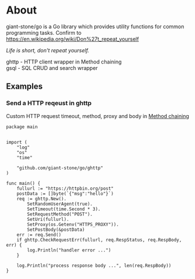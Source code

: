 # About

giant-stone/go is a Go library which provides utility functions for common programming tasks.
Confirm to https://en.wikipedia.org/wiki/Don%27t_repeat_yourself

*Life is short, don't repeat yourself.*



ghttp - HTTP client wrapper in Method chaining   
gsql - SQL CRUD and search wrapper


## Examples

### Send a HTTP reqeust in ghttp 

Custom HTTP request timeout, method, proxy and body in [Method chaining](https://en.wikipedia.org/wiki/Method_chaining)

```
package main


import (
	"log"
	"os"
	"time"

	"github.com/giant-stone/go/ghttp"
)

func main() {
	fullurl := "https://httpbin.org/post"
	postData := []byte(`{"msg":"hello"}`)
	req := ghttp.New().
		SetRandomUserAgent(true).
		SetTimeout(time.Second * 3).
		SetRequestMethod("POST").
		SetUri(fullurl).
		SetProxy(os.Getenv("HTTPS_PROXY")).
		SetPostBody(&postData)
	err := req.Send()
	if ghttp.CheckRequestErr(fullurl, req.RespStatus, req.RespBody, err) {
		log.Println("handler error ...")
	}

	log.Println("process response body ...", len(req.RespBody))
}
```
